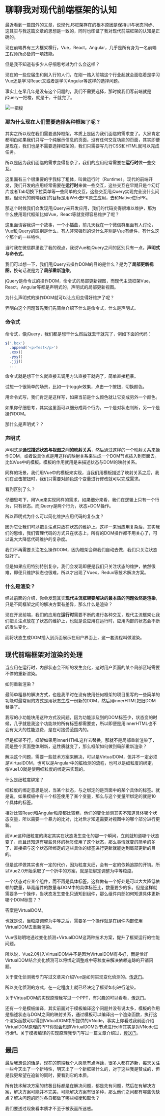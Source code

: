 # 聊聊我对现代前端框架的认知

最近看到一篇国外的文章，说现代JS框架存在的根本原因是保持UI与状态同步、这其实与我这篇文章的思想是一致的，同时也印证了我对现代前端框架的认知是正确的。

现在前端界有三大框架横行，Vue，React，Angular，几乎是所有身为一名前端工程师所必备的一项技能。

但是我不知道有多少人仔细思考过为什么会这样？

现在的一些应届生和刚入行的人们，在刚一踏入前端这个行业起就会面临着是学习Vue还是学习React又或者是学习Angular等这样的选择问题。

事实上在早几年是没有这个问题的，我们不需要选择，那时候我们写前端就是jQuery一把梭，就是干，干就完了。

![一把梭](https://s3.amazonaws.com/media-p.slid.es/uploads/743702/images/4134771/laofu.jpg)

### 那为什么现在人们需要选择各种框架了呢？

其实之所以现在我们需要选择框架，本质上是因为我们面临的需求变了。大家肯定都明白如果我们只写一个纯展示信息的页面，没有任何交互功能的页面，其实即便是现在，我们也是不需要选择框架的，我们只需要写几行CSS和HTML就可以完成任务。

所以是因为我们面临的需求变得复杂了，我们的应用经常需要在**运行时**做一些交互。

这里面有三个很重要的字我标了粗体，叫做运行时（Runtime）。现代的前端开发，我们开发的应用经常需要在**运行时**来做一些交互，这些交互在早期只是个幻灯片或者Tab切换下拉菜单等一些简单的交互，这些交互用jQuery实现完全没什么问题。但现代的前端我们的目标是用Web去PK原生应用，去和Native进行PK。

那这个时候我们会发现用jQuery来开发应用，我们的代码变得很难以维护，那为什么使用现代框架比如Vue，React等就变得容易维护了呢？

这里面请容我讲一个故事，一个小插曲，前几天我在一个微信群里面有人讨论，Vue和jQuery的区别是什么，有人非常强烈的说什么差别是Vue有组件，有什么这个那个的一些特性。

当时我在微信群里说了我的观点，我说Vue和jQuery之间的区别只有一点，**声明式与命令式**。

我们可以想一下，我们用jQuery去操作DOM的目的是什么？是为了**局部更新视图**，换句话说是为了**局部重新渲染**。

jQuery是命令式的操作DOM，命令式的局部更新视图，而现代主流框架Vue，React，Angular等都是声明式的，声明式的局部更新视图。

为什么声明式的操作DOM就可以让应用变得好维护了呢？

弄明白这个问题首先我们先简单介绍下什么是命令式，什么是声明式。

### 命令式

命令式，像jQuery，我们都是想干什么然后就去干就完了，例如下面的代码：

```javascript
$('.box')
  .append('<p>Test</p>')
  .xxx()
  .yyy()
  .jjj()
  ...
```

命令式就是想干什么就直接去调用方法直接干就完了，简单直接粗暴。

试想一个很简单的场景，比如一个toggle效果，点击一个按钮，切换颜色。

用命令式写，我们肯定是这样写，如果当前是什么颜色就让它变成另外一个颜色。

如果你仔细思考，其实这里面可以细分成两个行为，一个是对状态判断，另一个是操作DOM。

那什么是声明式？？

### 声明式

声明式是**通过描述状态与视图之间的映射关系**，然后通过这样的一个映射关系来操作DOM，或者说具体点是用这样的映射关系来生成一个DOM节点插入到页面去。比如Vue中的模板。模板的作用就用是来描述状态与DOM的映射关系。

同样的场景，我们用Vue中的模板来实现，当我们用模板描述了映射关系之后，我们在点击按钮时，我们只需要对颜色这个变量进行修改就可以完成需求。

看到区别了么？

仔细思考下，用Vue来实现同样的需求，如果细分来看，我们在逻辑上只有一个行为，只有状态。而jQuery是两个行为，状态+DOM操作。

所以声明式为什么可以简化维护应用代码的复杂度？

因为它让我们可以把关注点只放在状态的维护上。这样一来当应用复杂后，其实我们的思维，我们管理代码的方式只在状态上，所有的DOM操作都不用关心了，可以说大大降低代码维护的复杂度。

我们不再需要关注怎么操作DOM，因为框架会帮我们自动去做，我们只关注状态就好了。

但是如果应用特别特别复杂，我们会发现即便是我们只关注状态的维护，依然很难，即便只维护状态也很难，所以才出现了Vuex，Redux等技术解决方案。

### 什么是渲染？

经过前面的介绍，你会发现其实**现代主流框架要解决的最本质的问题依然是渲染**，只是不同框架之间的解决方案有差异，那么什么是渲染？

现在开发前端，我们的应用在**运行时**需要不断的进行各种交互，现代主流框架让我们把关注点放在了状态的维护上，也就是说应用在运行时，应用内部的状态会不断的发生变化。

而将状态生成DOM插入到页面展示在用户界面上，这一套流程叫做渲染。

## 现代前端框架对渲染的处理

当应用在运行时，内部状态会不断的发生变化，这时用户页面的某个局部区域需要不停的重新渲染。

如何重新渲染？

最简单粗暴的解决方式，也是我平时在没有使用任何框架的项目里写的一些简单的功能时最常用的方式是用状态生成一份新的DOM，然后用innerHTML把旧DOM替换了。

我写的小功能块用这种方式没问题，因为功能涉及到的DOM标签少，状态变的时候，几乎就是我这个功能块的所有标签都需要变，所以即便是用innerHTML也不会有太大的性能浪费，是在可接受范围内的。

但是框架不行，框架如果用innerHTML这样去替换，那就不是局部重新渲染了，而是整个页面整体刷新，这性质就变了，那么框架如何做到局部重新渲染？

解决这个问题，需要一些技术方案来解决，可以是VirtualDOM，但并不一定必须是VirtualDOM，也可以是Angular中的脏检测的流程，也可以是细粒度的绑定，像Vue1.0就是使用细粒度的绑定来实现的。

什么是细粒度绑定？

细粒度的绑定意思是说，当某个状态，与之绑定的是页面中的某个具体的标签。就是说，如果模板中有十个标签使用了某个变量，那么与这个变量所绑定的就是10个具体的标签。

相对比较React和Angular粒度都比较粗，他们的变化侦测其实不知道具体哪个状态变量，所以需要一个暴力的比对，比对后才知道需要对视图中的哪个部分进行更新。

而Vue这种细粒度的绑定其实在状态发生变化的那一个瞬间，立刻就知道哪个状态变了，而且还知道有哪些具体的标签使用了这个状态，那么事情就变的简单的多了，直接把与这个状态所绑定的这些具体的标签进行更新就能达到局部更新的目的。

但是这样做其实也有一定的代价，因为粒度太细，会有一定的依赖追踪的开销。所以Vue2.0开始采取了一个折中的方案，就是把绑定调整为中等粒度。

一个状态对应某个组件，而不再是具体标签，这样做有一个好处是可以大大降低依赖的数量，毕竟组件的数量与DOM中的具体标签比，数量要少的多。但是这样就需要多一个操作，当状态发生变化只通知到组件，那么组件内部如何知道具体更新哪个DOM标签？？

答案是VirtualDOM。

也就是说，当粒度调整为中等之后，需要多一个操作就是在组件内部使用VirtualDOM去重新渲染。

Vue很聪明地通过变化侦测+VirtualDOM这两种技术方案，提升了框架运行的性能问题。

所以说，Vue2.0引入VirtualDOM并不是因为VirtualDOM有多好，而是恰好VirtualDOM结合变化侦测可以将绑定调整成中等粒度来解决依赖追踪的开销问题。

关于变化侦测我专门写过文章来介绍Vue是如何实现变化侦测的。[传送门](https://github.com/berwin/Blog/issues/17)。

所以变化侦测的方式，在一定程度上就已经决定了框架如何进行渲染。

关于VirtualDOM的实现原理我写过一个PPT，有兴趣的可以看看，[传送门](https://ppt.baomitu.com/d/2afbd5b9)。

还有一个是模板编译，其实前面对于模板编译这个问题并没有说太多，模板的作用是描述状态与DOM之间的映射关系，通过模板可以编译出一个渲染函数，执行这个渲染函数可以得到VirtualDOM中所提供的VNode，事实上你看过我前面介绍VirtualDOM原理的PPT你就会知道VirtualDOM对节点进行diff其实是对VNode进行diff。关于模板编译的实现原理我专门写过一篇文章介绍过，[传送门](https://github.com/berwin/Blog/issues/18)。

## 最后

最后我想说的话是，现在的前端我个人感觉有点浮躁，很多人都在追新，每天关注一些今天出了一个新特性，明天出了一个新框架什么的，对于这些我是赞成的，但是我更希望在追新的同时，要看到它的本质。

所有技术解决方案的终极目标都是在解决问题，都是先有问题，然后在有解决方案，解决方案可能并不完美，可能解决方案有很多种，那么他们之间都有哪些优缺点？解决问题的同时各自都做了哪些权衡和取舍？

我们要透过现象看本质才不至于被表面所迷惑。